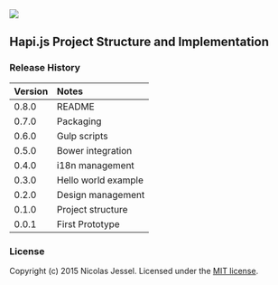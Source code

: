 <img src="https://raw.github.com/hapijs/hapi/master/images/hapi.png" />

## Hapi.js Project Structure and Implementation

### Release History

| Version    | Notes       |
|:-----------|:------------|
| 0.8.0      | README |
| 0.7.0      | Packaging |
| 0.6.0      | Gulp scripts |
| 0.5.0      | Bower integration |
| 0.4.0      | i18n management |
| 0.3.0      | Hello world example |
| 0.2.0      | Design management |
| 0.1.0      | Project structure |
| 0.0.1      | First Prototype |

### License
Copyright (c) 2015 Nicolas Jessel. Licensed under the [MIT license](https://github.com/njl07/hapi-structure/blob/master/LICENSE.md).